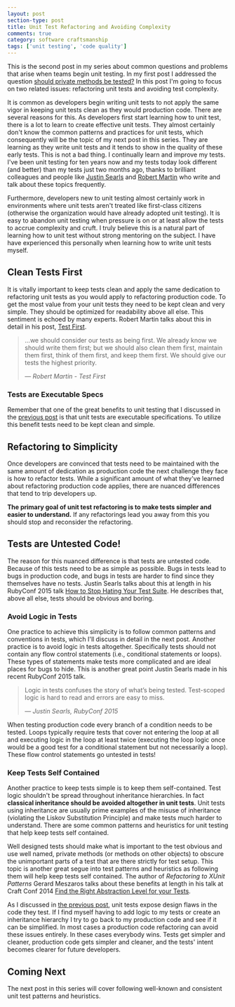 ```yaml
---
layout: post
section-type: post
title: Unit Test Refactoring and Avoiding Complexity
comments: true
category: software craftsmanship
tags: ['unit testing', 'code quality']
---
```


This is the second post in my series about common questions and problems that arise when teams begin unit testing. In my first post I addressed the question [should private methods be tested?](/2016/02/14/should-private-methods-be-tested.html) In this post I'm going to focus on two related issues: refactoring unit tests and avoiding test complexity.

It is common as developers begin writing unit tests to not apply the same vigor in keeping unit tests clean as they would production code. There are several reasons for this. As developers first start learning how to unit test, there is a lot to learn to create effective unit tests. They almost certainly don't know the common patterns and practices for unit tests, which consequently will be the topic of my next post in this series. They are learning as they write unit tests and it tends to show in the quality of these early tests. This is not a bad thing. I continually learn and improve my tests. I've been unit testing for ten years now and my tests today look different (and better) than my tests just two months ago, thanks to brilliant colleagues and people like [Justin Searls](https://twitter.com/searls) and [Robert Martin](https://twitter.com/unclebobmartin) who write and talk about these topics frequently. 

Furthermore, developers new to unit testing almost certainly work in environments where unit tests aren't treated like first-class citizens (otherwise the organization would have already adopted unit testing). It is easy to abandon unit testing when pressure is on or at least allow the tests to accrue complexity and cruft. I truly believe this is a natural part of learning how to unit test without strong mentoring on the subject. I have have experienced this personally when learning how to write unit tests myself.

## Clean Tests First
It is vitally important to keep tests clean and apply the same dedication to refactoring unit tests as you would apply to refactoring production code. To get the most value from your unit tests they need to be kept clean and very simple. They should be optimized for readability above all else. This sentiment is echoed by many experts. Robert Martin talks about this in detail in his post, [Test First](https://blog.8thlight.com/uncle-bob/2013/09/23/Test-first.html). 

>...we should consider our tests as being first. We already know we should write them first; but we should also clean them first, maintain them first, think of them first, and keep them first. We should give our tests the highest priority.
>
>&mdash; _Robert Martin - Test First_
 
### Tests are Executable Specs
Remember that one of the great benefits to unit testing that I discussed in the [previous post](/2016/02/14-should-private-methods-be-tested.html) is that unit tests are executable specifications. To utilize this benefit tests need to be kept clean and simple.

## Refactoring to Simplicity
Once developers are convinced that tests need to be maintained with the same amount of dedication as production code the next challenge they face is how to refactor tests. While a significant amount of what they've learned about refactoring production code applies, there are nuanced differences that tend to trip developers up. 

**The primary goal of unit test refactoring is to make tests simpler and easier to understand.** If any refactorings lead you away from this you should stop and reconsider the refactoring. 

## Tests are Untested Code!
The reason for this nuanced difference is that tests are untested code. Because of this tests need to be as simple as possible. Bugs in tests lead to bugs in production code, and bugs in tests are harder to find since they themselves have no tests. Justin Searls talks about this at length in his RubyConf 2015 talk [How to Stop Hating Your Test Suite](https://www.youtube.com/watch?v=VD51AkG8EZw). He describes that, above all else, tests should be obvious and boring.

### Avoid Logic in Tests
One practice to achieve this simplicity is to follow common patterns and conventions in tests, which I'll discuss in detail in the next post. Another practice is to avoid logic in tests altogether. Specifically tests should not contain any flow control statements (i.e., conditional statements or loops). These types of statements make tests more complicated and are ideal places for bugs to hide. This is another great point Justin Searls made in his recent RubyConf 2015 talk. 

> Logic in tests confuses the story of what’s being tested.
Test-scoped logic is hard to read and errors are easy to miss.
>
>&mdash; _Justin Searls, RubyConf 2015_

When testing production code every branch of a condition needs to be tested. Loops typically require tests that cover not entering the loop at all and executing logic in the loop at least twice (executing the loop logic once would be a good test for a conditional statement but not necessarily a loop). These flow control statements go untested in tests!

### Keep Tests Self Contained
Another practice to keep tests simple is to keep them self-contained. Test logic shouldn't be spread throughout inheritance hierarchies. In fact **classical inheritance should be avoided altogether in unit tests**. Unit tests using inheritance are usually prime examples of the misuse of inheritance (violating the Liskov Substitution Principle) and make tests much harder to understand. There are some common patterns and heuristics for unit testing that help keep tests self contained.

Well designed tests should make what is important to the test obvious and use well named, private methods (or methods on other objects) to obscure the unimportant parts of a test that are there strictly for test setup. This topic is another great segue into test patterns and heuristics as following them will help keep tests self contained. The author of _Refactoring to XUnit Patterns_ Gerard Meszaros talks about these benefits at length in his talk at Craft Conf 2014 [Find the Right Abstraction Level for your Tests](http://m.ustream.tv/recorded/46744750).
 
As I discussed in [the previous post](/2016/02/14/should-private-methods-be-tested.html), unit tests expose design flaws in the code they test. If I find myself having to add logic to my tests or create an inheritance hierarchy I try to go back to my production code and see if it can be simplified. In most cases a production code refactoring can avoid these issues entirely. In these cases everybody wins. Tests get simpler and cleaner, production code gets simpler and cleaner, and the tests' intent becomes clearer for future developers.

## Coming Next
The next post in this series will cover following well-known and consistent unit test patterns and heuristics. 